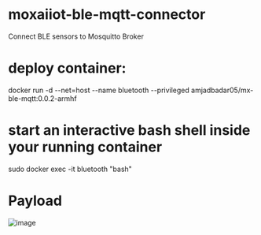 # moxaiiot-ble-mqtt-connector
Connect BLE sensors to Mosquitto Broker 

# deploy container:
docker run -d --net=host --name bluetooth --privileged  amjadbadar05/mx-ble-mqtt:0.0.2-armhf

# start an interactive bash shell inside your running container
sudo docker exec -it bluetooth "bash"

# Payload 
![image](https://user-images.githubusercontent.com/22453359/180788227-a2879895-5114-4010-b4de-94594d73d3cf.png)
